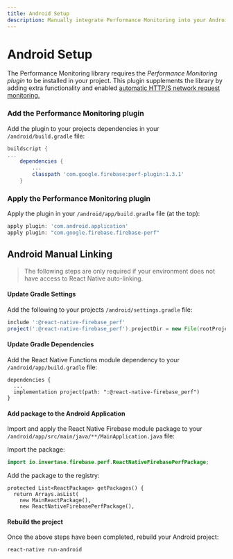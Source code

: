 ```yaml
---
title: Android Setup
description: Manually integrate Performance Monitoring into your Android application.
---
```


# Android Setup

The Performance Monitoring library requires the *Performance Monitoring plugin* to be installed in your project.
This plugin supplements the library by adding extra functionality and enabled [automatic HTTP/S network request monitoring.](https://firebase.google.com/docs/perf-mon#network-requests)

### Add the Performance Monitoring plugin

Add the plugin to your projects dependencies in your `/android/build.gradle` file:

```groovy
buildscript {
...
    dependencies {
        ...
        classpath 'com.google.firebase:perf-plugin:1.3.1'
    }
``` 

### Apply the Performance Monitoring plugin

Apply the plugin in your `/android/app/build.gradle` file (at the top):

```groovy
apply plugin: 'com.android.application'
apply plugin: "com.google.firebase.firebase-perf"
```

## Android Manual Linking

> The following steps are only required if your environment does not have access to React Native
> auto-linking.

#### Update Gradle Settings

Add the following to your projects `/android/settings.gradle` file:

```groovy
include ':@react-native-firebase_perf'
project(':@react-native-firebase_perf').projectDir = new File(rootProject.projectDir, './../node_modules/@react-native-firebase/perf/android')
```

#### Update Gradle Dependencies

Add the React Native Functions module dependency to your `/android/app/build.gradle` file:

```groovy{3}
dependencies {
  ...
  implementation project(path: ":@react-native-firebase_perf")
}
```

#### Add package to the Android Application

Import and apply the React Native Firebase module package to your `/android/app/src/main/java/**/MainApplication.java` file:

Import the package:

```java
import io.invertase.firebase.perf.ReactNativeFirebasePerfPackage;
```

Add the package to the registry:

```java{4}
protected List<ReactPackage> getPackages() {
  return Arrays.asList(
    new MainReactPackage(),
    new ReactNativeFirebasePerfPackage(),
```

#### Rebuild the project

Once the above steps have been completed, rebuild your Android project:

```bash
react-native run-android
```



